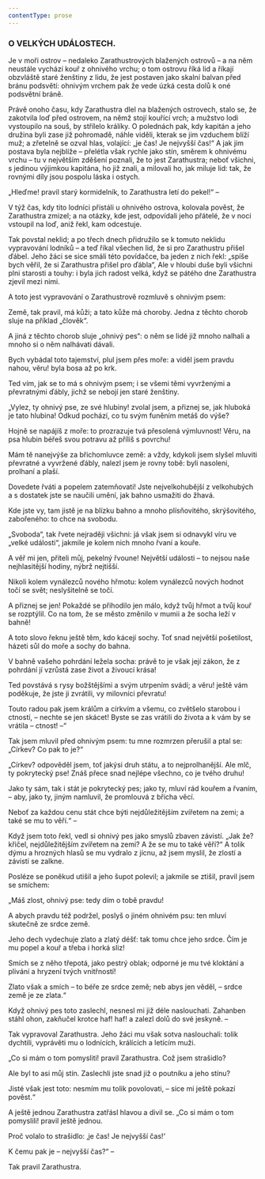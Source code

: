 ```yaml
---
contentType: prose
---
```


### O VELKÝCH UDÁLOSTECH.

Je v moři ostrov – nedaleko Zarathustrových blažených ostrovů – a na něm neustále vychází kouř z ohnivého vrchu; o tom ostrovu říká lid a říkají obzvláště staré ženštiny z lidu, že jest postaven jako skalní balvan před bránu podsvětí: ohnivým vrchem pak že vede úzká cesta dolů k oné podsvětní bráně. 

Právě onoho času, kdy Zarathustra dlel na blažených ostrovech, stalo se, že zakotvila loď před ostrovem, na němž stojí kouřící vrch; a mužstvo lodi vystoupilo na souš, by střílelo králíky. O polednách pak, kdy kapitán a jeho družina byli zase již pohromadě, náhle viděli, kterak se jim vzduchem blíží muž; a zřetelně se ozval hlas, volající: „je čas! Je nejvyšší čas!“ A jak jim postava byla nejblíže – přelétla však rychle jako stín, směrem k ohnivému vrchu – tu v největším zděšení poznali, že to jest Zarathustra; neboť všichni, s jedinou výjimkou kapitána, ho již znali, a milovali ho, jak miluje lid: tak, že rovnými díly jsou pospolu láska i ostych. 

„Hleďme! pravil starý kormidelník, to Zarathustra letí do pekel!“ –

V týž čas, kdy tito lodníci přistáli u ohnivého ostrova, kolovala pověst, že Zarathustra zmizel; a na otázky, kde jest, odpovídali jeho přátelé, že v noci vstoupil na loď, aniž řekl, kam odcestuje.

Tak povstal neklid; a po třech dnech přidružilo se k tomuto neklidu vypravování lodníků – a teď říkal všechen lid, že si pro Zarathustru přišel ďábel. Jeho žáci se sice smáli této povídačce, ba jeden z nich řekl: „spíše bych věřil, že si Zarathustra přišel pro ďábla“, Ale v hloubi duše byli všichni plni starosti a touhy: i byla jich radost velká, když se pátého dne Zarathustra zjevil mezi nimi.

A toto jest vypravování o Zarathustrově rozmluvě s ohnivým psem:

Země, tak pravil, má kůži; a tato kůže má choroby. Jedna z těchto chorob sluje na příklad „člověk“.

A jiná z těchto chorob sluje „ohnivý pes“: o něm se lidé již mnoho nalhali a mnoho si o něm nalhávati dávali.

Bych vybádal toto tajemství, plul jsem přes moře: a viděl jsem pravdu nahou, věru! byla bosa až po krk.

Ted vím, jak se to má s ohnivým psem; i se všemi těmi vyvrženými a převratnými ďábly, jichž se nebojí jen staré ženštiny.

„Vylez, ty ohnivý pse, ze své hlubiny! zvolal jsem, a přiznej se, jak hluboká je tato hlubina! Odkud pochází, co tu svým funěním metáš do výše?

Hojně se napájíš z moře: to prozrazuje tvá přesolená výmluvnost! Věru, na psa hlubin béřeš svou potravu až příliš s povrchu!

Mám tě nanejvýše za břichomluvce země: a vždy, kdykoli jsem slyšel mluviti převratné a vyvržené ďábly, nalezl jsem je rovny tobě: byli nasoleni, prolhaní a plaší.

Dovedete řváti a popelem zatemňovati! Jste nejvelkohubější z velkohubých a s dostatek jste se naučili umění, jak bahno usmažiti do žhavá.

Kde jste vy, tam jistě je na blízku bahno a mnoho plísňovitého, skrýšovitého, zabořeného: to chce na svobodu.

„Svoboda“, tak řvete nejraději všichni: já však jsem si odnavykl víru ve „velké události“, jakmile je kolem nich mnoho řvaní a kouře.

A věř mi jen, příteli můj, pekelný řvoune! Největší události – to nejsou naše nejhlasitější hodiny, nýbrž nejtišší.

Nikoli kolem vynálezců nového hřmotu: kolem vynálezců nových hodnot točí se svět; neslyšitelně se točí.

A přiznej se jen! Pokaždé se přihodilo jen málo, když tvůj hřmot a tvůj kouř se rozptýlil. Co na tom, že se město změnilo v mumii a že socha leží v bahně!

A toto slovo řeknu ještě těm, kdo kácejí sochy. Toť snad největší pošetilost, házeti sůl do moře a sochy do bahna.

V bahně vašeho pohrdání ležela socha: právě to je však její zákon, že z pohrdání jí vzrůstá zase život a živoucí krása!

Ted povstává s rysy božštějšími a svým utrpením svádí; a věru! ještě vám poděkuje, že jste ji zvrátili, vy milovníci převratu!

Touto radou pak jsem králům a církvím a všemu, co zvětšelo starobou i ctností, – nechte se jen skácet! Byste se zas vrátili do života a k vám by se vrátila – ctnost! –“ 

Tak jsem mluvil před ohnivým psem: tu mne rozmrzen přerušil a ptal se: „Církev? Co pak to je?“

„Církev? odpověděl jsem, toť jakýsi druh státu, a to nejprolhanější. Ale mlč, ty pokrytecký pse! Znáš přece snad nejlépe všechno, co je tvého druhu! 

Jako ty sám, tak i stát je pokrytecký pes; jako ty, mluví rád kouřem a řvaním, – aby, jako ty, jiným namluvil, že promlouvá z břicha věcí.

Neboť za každou cenu stát chce býti nejdůležitějším zvířetem na zemi; a také se mu to věří.“ –

Když jsem toto řekl, vedl si ohnivý pes jako smyslů zbaven závistí. „Jak že? křičel, nejdůležitějším zvířetem na zemi? A že se mu to také věří?“ A tolik dýmu a hrozných hlasů se mu vydralo z jícnu, až jsem myslil, že zlostí a závistí se zalkne.

Posléze se poněkud utišil a jeho šupot polevil; a jakmile se ztišil, pravil jsem se smíchem:

„Máš zlost, ohnivý pse: tedy dím o tobě pravdu!

A abych pravdu též podržel, poslyš o jiném ohnivém psu: ten mluví skutečně ze srdce země.

Jeho dech vydechuje zlato a zlatý déšť: tak tomu chce jeho srdce. Čím je mu popel a kouř a třeba i horká sliz!

Smích se z něho třepotá, jako pestrý oblak; odporné je mu tvé kloktání a plivání a hryzení tvých vnitřností!

Zlato však a smích – to béře ze srdce země; neb abys jen věděl, – srdce země je ze zlata.“

Když ohnivý pes toto zaslechl, nesnesl mi již déle naslouchati. Zahanben stáhl ohon, zakňučel krotce haf! haf! a zalezl dolů do své jeskyně. –

Tak vypravoval Zarathustra. Jeho žáci mu však sotva naslouchali: tolik dychtili, vyprávěti mu o lodnících, králících a letícím muži.

„Co si mám o tom pomysliti! pravil Zarathustra. Což jsem strašidlo?

Ale byl to asi můj stín. Zaslechli jste snad již o poutníku a jeho stínu?

Jisté však jest toto: nesmím mu tolik povolovati, – sice mi ještě pokazí pověst.“

A ještě jednou Zarathustra zatřásl hlavou a divil se. „Co si mám o tom pomyslili! pravil ještě jednou. 

Proč volalo to strašidlo: ‚je čas! Je nejvyšší čas!‘ 

K čemu pak je – nejvyšší čas?“ –

  

Tak pravil Zarathustra.
